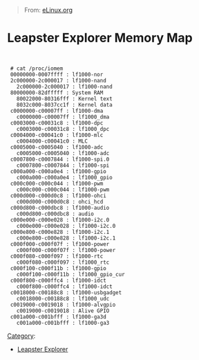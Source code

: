 > From: [eLinux.org](http://eLinux.org/Leapster_Explorer_Memory_Map "http://eLinux.org/Leapster_Explorer_Memory_Map")


# Leapster Explorer Memory Map



` `

     # cat /proc/iomem
     00000000-0007ffff : lf1000-nor
     2c000000-2c000017 : lf1000-nand
       2c000000-2c000017 : lf1000-nand
     80000000-82dfffff : System RAM
       80022000-80316fff : Kernel text
       8032c000-8037cc1f : Kernel data
     c0000000-c00007ff : lf1000-dma
       c0000000-c00007ff : lf1000_dma
     c0003000-c00031c8 : lf1000-dpc
       c0003000-c00031c8 : lf1000_dpc
     c0004000-c00041c0 : lf1000-mlc
       c0004000-c00041c0 : MLC
     c0005000-c0005040 : lf1000-adc
       c0005000-c0005040 : lf1000-adc
     c0007800-c0007844 : lf1000-spi.0
       c0007800-c0007844 : lf1000-spi
     c000a000-c000a0e4 : lf1000-gpio
       c000a000-c000a0e4 : lf1000_gpio
     c000c000-c000c044 : lf1000-pwm
       c000c000-c000c044 : lf1000-pwm
     c000d000-c000d0c8 : lf1000-ohci
       c000d000-c000d0c8 : ohci_hcd
     c000d800-c000dbc8 : lf1000-audio
       c000d800-c000dbc8 : audio
     c000e000-c000e028 : lf1000-i2c.0
       c000e000-c000e028 : lf1000-i2c.0
     c000e800-c000e828 : lf1000-i2c.1
       c000e800-c000e828 : lf1000-i2c.1
     c000f000-c000f07f : lf1000-power
       c000f000-c000f07f : lf1000-power
     c000f080-c000f097 : lf1000-rtc
       c000f080-c000f097 : lf1000_rtc
     c000f100-c000f11b : lf1000-gpio
       c000f100-c000f11b : lf1000_gpio_cur
     c000f800-c000ffc4 : lf1000-idct
       c000f800-c000ffc4 : lf1000-idct
     c0018000-c00188c8 : lf1000-usbgadget
       c0018000-c00188c8 : lf1000_udc
     c0019000-c0019018 : lf1000-alvgpio
       c0019000-c0019018 : Alive GPIO
     c001a000-c001bfff : lf1000-ga3d
       c001a000-c001bfff : lf1000-ga3


[Category](http://eLinux.org/Special:Categories "Special:Categories"):

-   [Leapster
    Explorer](http://eLinux.org/Category:Leapster_Explorer "Category:Leapster Explorer")

